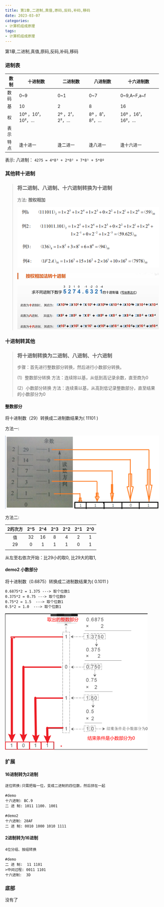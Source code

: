 ```yaml
---
title: 第1章,二进制,真值,原码,反码,补码,移码
date: 2023-03-07
categories: 
- 计算机组成原理
tags:
- 计算机组成原理
---
```

第1章,二进制,真值,原码,反码,补码,移码

<!-- more -->

### 进制表

| 数制 | 十进制数          | 二进制数       | 八进制数       | 十六进制数        |
| ---- | ----------------- | -------------- | -------------- | ----------------- |
| 数码 | 0~9               | 0~1            | 0~7            | 0~9,A~F,a~f       |
| 基   | 10                | 2              | 8              | 16                |
| 权   | 10º ，10¹，10²，… | 2º ，2¹，2²，… | 8º ，8¹，8²，… | 16º ，16¹，16²，… |
| 表示 |                   |                |                |                   |
| 特点 | 逢十进一          | 逢二进一       | 逢八进一       | 逢十六进一        |

表示:  八进制： `4275 = 4*8³ + 2*8² + 7*8¹ + 5*8º`

### 其他转十进制

> ### 将二进制、八进制、十六进制转换为十进制
>
> 方法: **按权相加**
>
> ![将二进制、八进制、十六进制转换为十进制](./computer_img/co_a_01.png "将二进制、八进制、十六进制转换为十进制")
>
> ![进制之间转换](./computer_img/co_a_02.png "进制之间转换")

### 十进制转其他

> ### 将十进制转换为二进制、八进制、十六进制
>
> 步骤：首先进行整数部分转换，然后进行小数部分转换。
>
> (1）整数部分转换
> 		方法：连续除以基，从低到高记录余数，直至商为0
>
> (2）小数部分转换
> 	  方法：连续乘以基，从高到低记录整数部分，直至结果的小数部分为0

####  整数部分

将十进制数（29）转换成二进制数结果为( 11101 )

方法一:

![进制之间转换](./computer_img/co_a_03_2.png "进制之间转换")

方法二: 

| 2的次方 | 2^5  | 2^4  | 2^3  | 2^2  | 2^1  | 2^0  |
| :-----: | :--: | :--: | :--: | :--: | :--: | :--: |
|   值    |  32  |  16  |  8   |  4   |  2   |  1   |
|   29    |  0   |  1   |  1   |  1   |  0   |  1   |
|         |      |      |      |      |      |      |

从左至右依次开始：比29小的取0, 比29大的取1,

#### demo2 小数部分

将十进制数（0.6875）转换成二进制数结果为( 0.1011 )

```html
0.6875*2 = 1.375 ---> 取个位数1
0.375*2 = 0.75 ---> 取个位数0
0.75*2 = 1.5  ---> 取个位数1
0.5*2 = 1.0  ---> 取个位数1
```

![进制之间转换](./computer_img/co_a_03_3.png "进制之间转换")



### 扩展

#### 16进制转为2进制

```wiki
逐位转换:只需把每一位，变成二进制的四位数，然后拼在一起

#demo
十六进制: BC.9
二 进 制: 1011 1100. 1001

#demo2
十六进制: 28AF
二 进 制: 0010 1000 1010 1111
```

#### 2进制转为16进制

```wiki
4位分组、按组转换

#demo
二 进 制:  11 1101
>中间过程: 0011 1101
十六进制:  3D
```






### 底部

没有了



























